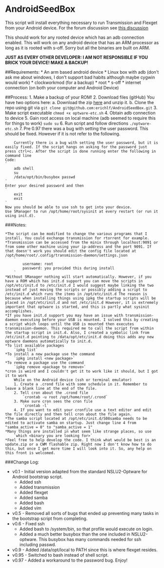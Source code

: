 AndroidSeedBox
==============

This script will install everything necessary to run Transmission and Flexget from your Android device.
For the forum discussion see [this discussion](http://minixforums.com/threads/how-to-linux-optware-ssh-samba-transmission-flexget.2825/#post-23301)

This should work for any rooted device which has an adb connection enabled. This
will work on any android device that has an ARM processor as long as it is rooted with s-off.
Sorry but all the binaries are built on ARM.

**JUST AS EVERY OTHER DEVELOPER: I AM NOT RESPONSIBLE IF YOU BRICK YOUR DEVICE! MAKE A BACKUP!**

##Requirements:
    * An arm based android device
    * Linux box with adb (don't ask me about windows, I don't support bad habits although maybe cygwin would work)
    * clockworkmod (for a backup)
    * root
    * s-off
    * internet connection (on both your computer and Android Device)

##Process:
    1. Make a backup of your ROM!
    2. Download files (gitHub)
        You have two options here:
        a. Download the zip [here](https://github.com/erichlf/AndroidSeedBox/archive/master.zip) and unzip it.
        b. Clone the repo using git via `git clone git@github.com:erichlf/AndroidSeedBox.git`
    3. Make script executable
        `chmod +x optware-etc.sh`
    4. Obtain adb connection to device
    5. Gain root access on local machine (adb seemed to require this for things to work)
        `sudo su`
    6. Run script and follow directions
        `./optware-etc.sh`
    7. Pre 0.97 there was a bug with setting the user password. This should be fixed. However if it is not refer to the following.

        Currently there is a bug with setting the user password, but it is easily fixed. If the script hangs on asking for the password just press ctrl+c. After the script is done running enter the following in command line
    Code:
    `
        adb shell
        su
        /data/opt/bin/busybox passwd
    `
    Enter your desired password and then
    `
        exit
        exit
    `
    Now you should be able to use ssh to get into your device.
    Use SManager to run /opt/home/root/sysinit at every restart (or run it using init.d).

###Notes:

    *The script can be modified to change the various programs that I install. You could exchange transmission for rtorrent for example.
    *Transmission can be accessed from the minix through localhost:9091 or from some other machine using your ip-address and the port 9091. If that doesn't work you should edit the config file located at /opt/home/root/.config/transmission-daemon/settings.json
        `
            username: root
            password: you provided this during install
        `
    *Without SManager nothing will start automatically. However, if you have a ROM which has init.d support you can move the scripts in /opt/etc/init.d to /etc/init.d I would suggest maybe linking the two instead of just moving the scripts or possibly adding a script to /etc/init.d which runs the items in /opt/etc/init.d The reason is because when installing things using ipkg the startup scripts will be placed in /opt/etc/init.d and not /etc/init.d However, it is extremely important that optware is started, and this is partly what sysinit accomplishes.
    *If you have init.d support you may have an issue with transmission-daemon executing before your USB is mounted. I solved this by creating a script which loops until the USB is mounted then executes transmission-daemon. This required me to call the script from within the startup script in init.d. Also, I created a symbolic link from /etc/init.d pointing to /data/opt/etc/init.d doing this adds any new optware daemons automatically to init.d.
    *To list available packages
        `ipkg list`
    *To install a new package use the command
        `ipkg install <new package>`
    *To remove a package use the command
        `ipkg remove <package to remove>`
    *cron is weird and I couldn't get it to work like it should, but I got it to work
        While on the Android device (ssh or terminal emulator)
        1. Create a .crond file with some schedule in it. Remember to leave a blank line at the end of the file.
        2. Tell cron about the .crond file
            `crontab -u root /opt/home/root/.crond`
        3. Make sure cron sees the cron file
            `crontab -l`
        4. If you want to edit your cronfile use a text editor and edit the file directly and then tell cron about the file again.
    *The samba script located at /opt/etc/init.d/S08samba needs to be edited to activate samba on startup. Just change line 4 from "samba_active = 0" to "samba_active = 1"
    *Many things are installed in what seem like strange places, so use
        `which <binary you are looking for>`
    *Feel free to help develop the code. I think what would be best is an update.zip or a CWM flashable zip. Right now I don't know how to do this, but once I get more time I will look into it. So, any help on this front is welcomed.

###Change Log:
* v0.1 - Initial version adapted from the standard NSLU2-Optware for Android bootstrap script.
    * Added ssh
    * Added transmission
    * Added flexget
    * Added samba
    * Added bash
    * Added vim
* v0.5 - Removed all sorts of bugs that ended up preventing many tasks in the bootstrap script from completing.
* v0.6 - Fixed ssh
    * Added bash to /system/bin, so that profile would execute on login.
    * Added a much better busybox than the one included in NSLU2-optware. This busybox has many commands needed for ssh including passwd.
* v0.9 - Added /data/opt/local to PATH since this is where flexget resides.
* v0.95 - Switched to bash instead of shell script.
* v0.97 - Added a workaround to the password bug.
Enjoy! 
